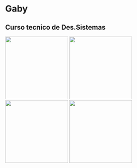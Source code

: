 # Gaby
## Curso tecnico de Des.Sistemas
  <img height="200px" src="https://cdn.jsdelivr.net/gh/devicons/devicon/icons/phalcon/phalcon-original.svg" />  <img height="200px" src="https://cdn.jsdelivr.net/gh/devicons/devicon/icons/phoenix/phoenix-plain.svg" />  <img height="200px" src="https://cdn.jsdelivr.net/gh/devicons/devicon/icons/atom/atom-original.svg" />  <img height="200px" src="https://cdn.jsdelivr.net/gh/devicons/devicon/icons/debian/debian-original.svg" />
